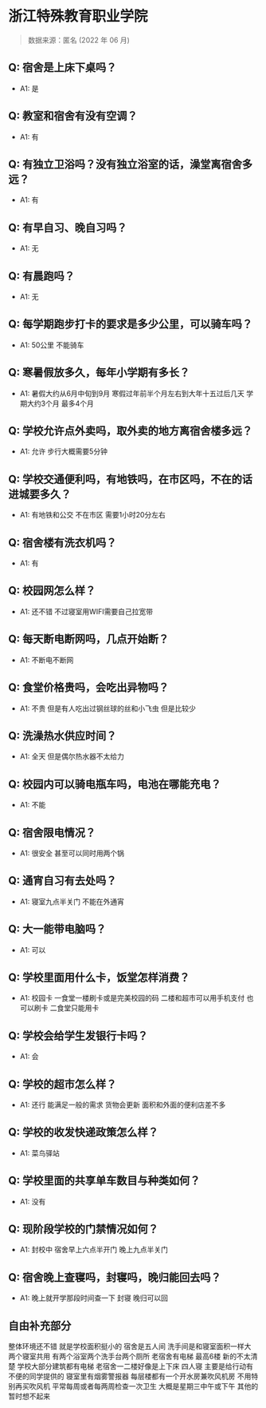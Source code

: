 # 浙江特殊教育职业学院

> 数据来源：匿名 (2022 年 06 月)

## Q: 宿舍是上床下桌吗？

- A1: 是

## Q: 教室和宿舍有没有空调？

- A1: 有

## Q: 有独立卫浴吗？没有独立浴室的话，澡堂离宿舍多远？

- A1: 有

## Q: 有早自习、晚自习吗？

- A1: 无

## Q: 有晨跑吗？

- A1: 无

## Q: 每学期跑步打卡的要求是多少公里，可以骑车吗？

- A1: 50公里 不能骑车

## Q: 寒暑假放多久，每年小学期有多长？

- A1: 暑假大约从6月中旬到9月 寒假过年前半个月左右到大年十五过后几天 学期大约3个月 最多4个月

## Q: 学校允许点外卖吗，取外卖的地方离宿舍楼多远？

- A1: 允许 步行大概需要5分钟

## Q: 学校交通便利吗，有地铁吗，在市区吗，不在的话进城要多久？

- A1: 有地铁和公交 不在市区 需要1小时20分左右

## Q: 宿舍楼有洗衣机吗？

- A1: 有

## Q: 校园网怎么样？

- A1: 还不错 不过寝室用WIFI需要自己拉宽带

## Q: 每天断电断网吗，几点开始断？

- A1: 不断电不断网

## Q: 食堂价格贵吗，会吃出异物吗？

- A1: 不贵 但是有人吃出过钢丝球的丝和小飞虫 但是比较少

## Q: 洗澡热水供应时间？

- A1: 全天 但是偶尔热水器不太给力

## Q: 校园内可以骑电瓶车吗，电池在哪能充电？

- A1: 不能

## Q: 宿舍限电情况？

- A1: 很安全 甚至可以同时用两个锅

## Q: 通宵自习有去处吗？

- A1: 寝室九点半关门  不能在外通宵

## Q: 大一能带电脑吗？

- A1: 可以

## Q: 学校里面用什么卡，饭堂怎样消费？

- A1: 校园卡 一食堂一楼刷卡或是完美校园的码 二楼和超市可以用手机支付 也可以刷卡 二食堂只能用卡

## Q: 学校会给学生发银行卡吗？

- A1: 会

## Q: 学校的超市怎么样？

- A1: 还行 能满足一般的需求 货物会更新 面积和外面的便利店差不多

## Q: 学校的收发快递政策怎么样？

- A1: 菜鸟驿站

## Q: 学校里面的共享单车数目与种类如何？

- A1: 没有

## Q: 现阶段学校的门禁情况如何？

- A1: 封校中 宿舍早上六点半开门 晚上九点半关门

## Q: 宿舍晚上查寝吗，封寝吗，晚归能回去吗？

- A1: 晚上就开学那段时间查一下 封寝 晚归可以回

## 自由补充部分

整体环境还不错 就是学校面积挺小的 宿舍是五人间 洗手间是和寝室面积一样大 两个寝室共用 有两个浴室两个洗手台两个厕所 老宿舍有电梯 最高6楼 新的不太清楚 学校大部分建筑都有电梯 老宿舍一二楼好像是上下床 四人寝 主要是给行动有不便的同学提供的 寝室里有烟雾警报器 每层楼都有一个开水房兼吹风机房 不用特别再买吹风机 平常每周或者每两周检查一次卫生 大概是星期三中午或下午 其他的暂时想不起来